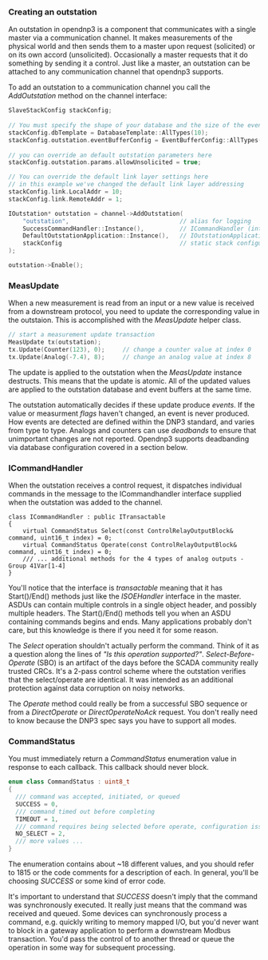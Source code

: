 ### Creating an outstation

An outstation in opendnp3 is a component that communicates with a single master via a communication channel. It makes measurements of the physical world and then 
sends them to a master upon request (solicited) or on its own accord (unsolicited). Occasionally a master requests that it do something by sending it a control. 
Just like a master, an outstation can be attached to any communication channel that opendnp3 supports.

To add an outstation to a communication channel you call the *AddOutstation* method on the channel interface:

```c++
SlaveStackConfig stackConfig;
	
// You must specify the shape of your database and the size of the event buffers
stackConfig.dbTemplate = DatabaseTemplate::AllTypes(10);
stackConfig.outstation.eventBufferConfig = EventBufferConfig::AllTypes(10);
	
// you can override an default outstation parameters here
stackConfig.outstation.params.allowUnsolicited = true;

// You can override the default link layer settings here
// in this example we've changed the default link layer addressing
stackConfig.link.LocalAddr = 10;
stackConfig.link.RemoteAddr = 1;

IOutstation* outstation = channel->AddOutstation(
    "outstation",								// alias for logging
    SuccessCommandHandler::Instance(),			// ICommandHandler (interface)
	DefaultOutstationApplication::Instance(),	// IOutstationApplication (interface)
    stackConfig									// static stack configuration
);

outstation->Enable();
```

### MeasUpdate

When a new measurement is read from an input or a new value is received from a downstream protocol, you need to update the corresponding
value in the outstaion. This is accomplished with the _MeasUpdate_ helper class.


```c++
// start a measurement update transaction
MeasUpdate tx(outstation);
tx.Update(Counter(123), 0);		// change a counter value at index 0
tx.Update(Analog(-7.4), 8);		// change an analog value at index 8
```

The update is applied to the outstation when the _MeasUpdate_ instance destructs. This means that the update is atomic.
All of the updated values are applied to the outstation database and event buffers at the same time.

The outstation automatically decides if these update produce _events_. If the value or measurment _flags_ haven't changed, an event is never produced.
How events are detected are defined within the DNP3 standard, and varies from type to type. Analogs and counters can use _deadbands_ to ensure that
unimportant changes are not reported. Opendnp3 supports deadbanding via database configuration covered in a section below.

### ICommandHandler

When the outstation receives a control request, it dispatches individual commands in the message to the ICommandhandler interface
supplied when the outstation was added to the channel.

```
class ICommandHandler : public ITransactable
{
	virtual CommandStatus Select(const ControlRelayOutputBlock& command, uint16_t index) = 0;
	virtual CommandStatus Operate(const ControlRelayOutputBlock& command, uint16_t index) = 0;
	/// ... additional methods for the 4 types of analog outputs - Group 41Var[1-4]
}
```

You'll notice that the interface is _transactable_ meaning that it has Start()/End() methods just like the _ISOEHandler_ interface in the master. ASDUs
can contain multiple controls in a single object header, and possibly multiple headers. The Start()/End() methods tell you when an ASDU containing
commands begins and ends. Many applications probably don't care, but this knowledge is there if you need it for some reason.

The _Select_ operation shouldn't actually perform the command. Think of it as a question along the lines of _"Is this operation supported?"_. 
_Select-Before-Operate_ (SBO) is an artifact of the days before the SCADA community really trusted CRCs. It's  a 2-pass control scheme where the 
outstation verifies that the select/operate are identical. It was intended as an additional protection against data corruption on noisy networks.

The _Operate_ method could really be from a successful SBO sequence or from a _DirectOperate_ or _DirectOperateNoAck_ request. You don't really need to know because the
DNP3 spec says you have to support all modes.

### CommandStatus

You must immediately return a _CommandStatus_ enumeration value in response to each callback. This callback should never block.

```c++
enum class CommandStatus : uint8_t
{
  /// command was accepted, initiated, or queued
  SUCCESS = 0,
  /// command timed out before completing
  TIMEOUT = 1,
  /// command requires being selected before operate, configuration issue
  NO_SELECT = 2,
  /// more values ...
}
```

The enumeration contains about ~18 different values, and you should refer to 1815 or the code comments for a description of each. In general,
you'll be choosing _SUCCESS_ or some kind of error code.

It's important to understand that _SUCCESS_ doesn't imply that the command was synchronously executed. It really just means that the command
was received and queued. Some devices can synchronously process a command, e.g. quickly writing to memory mapped I/O, but you'd never 
want to block in a gateway application to perform a downstream Modbus transaction. You'd pass the control of to another thread or queue the operation
in some way for subsequent processing.